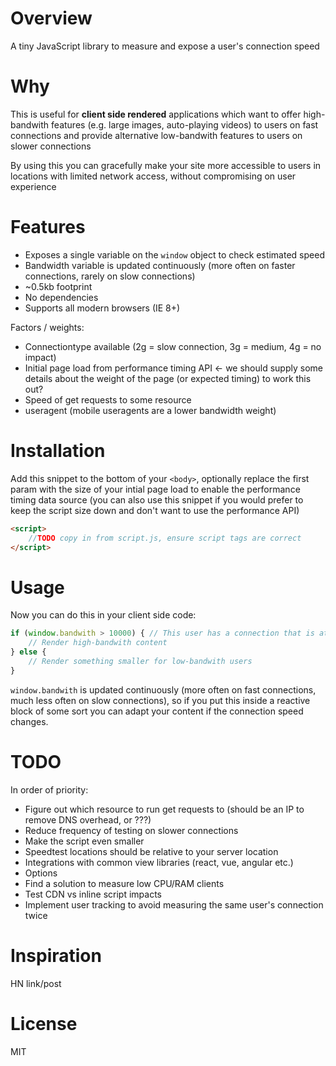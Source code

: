# Overview
A tiny JavaScript library to measure and expose a user's connection speed

# Why
This is useful for **client side rendered** applications which want to offer high-bandwith features (e.g. large images, auto-playing videos) to users on fast connections and provide alternative low-bandwith features to users on slower connections

By using this you can gracefully make your site more accessible to users in locations with limited network access, without compromising on user experience

# Features

- Exposes a single variable on the `window` object to check estimated speed
- Bandwidth variable is updated continuously (more often on faster connections, rarely on slow connections) 
- ~0.5kb footprint
- No dependencies
- Supports all modern browsers (IE 8+)

Factors / weights:
- Connectiontype available (2g = slow connection, 3g = medium, 4g = no impact)
- Initial page load from performance timing API <- we should supply some details about the weight of the page (or expected timing) to work this out?
- Speed of get requests to some resource
- useragent (mobile useragents are a lower bandwidth weight)

# Installation

Add this snippet to the bottom of your `<body>`, optionally replace the first param with the size of your intial page load to enable the performance timing data source (you can also use this snippet if you would prefer to keep the script size down and don't want to use the performance API)

````html
<script>
    //TODO copy in from script.js, ensure script tags are correct
</script>

````


# Usage

Now you can do this in your client side code:

````javascript
if (window.bandwith > 10000) { // This user has a connection that is at least 10 mbps
    // Render high-bandwith content
} else {
    // Render something smaller for low-bandwith users
}
````

`window.bandwith` is updated continuously (more often on fast connections, much less often on slow connections), so if you put this inside a reactive block of some sort you can adapt your content if the connection speed changes. 


# TODO
In order of priority:
- Figure out which resource to run get requests to (should be an IP to remove DNS overhead, or ???)
- Reduce frequency of testing on slower connections
- Make the script even smaller
- Speedtest locations should be relative to your server location
- Integrations with common view libraries (react, vue, angular etc.)
- Options
- Find a solution to measure low CPU/RAM clients
- Test CDN vs inline script impacts
- Implement user tracking to avoid measuring the same user's connection twice

# Inspiration
HN link/post

# License
MIT